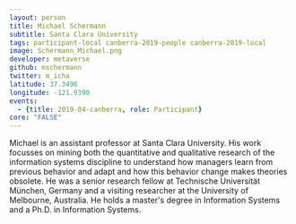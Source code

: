 ```yaml
---
layout: person
title: Michael Schermann
subtitle: Santa Clara University
tags: participant-local canberra-2019-people canberra-2019-local
image: Schermann_Michael.png
developer: metaverse
github: mschermann
twitter: m_icha
latitude: 37.3496
longitude: -121.9390
events:
  - {title: 2019-04-canberra, role: Participant}
core: "FALSE"
---
```

Michael is an assistant professor at Santa Clara University. His work focusses on mining both the quantitative and qualitative research of the information systems discipline to understand how managers learn from previous behavior and adapt and how this behavior change makes theories obsolete. He was a senior research fellow at Technische Universität München, Germany and a visiting researcher at the University of Melbourne, Australia. He holds a master's degree in Information Systems and a Ph.D. in Information Systems.